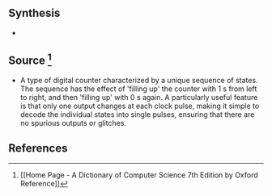 ## Synthesis
- 
## Source [^1]
- A type of digital counter characterized by a unique sequence of states. The sequence has the effect of 'filling up' the counter with 1 s from left to right, and then 'filling up' with 0 s again. A particularly useful feature is that only one output changes at each clock pulse, making it simple to decode the individual states into single pulses, ensuring that there are no spurious outputs or glitches.
## References

[^1]: [[Home Page - A Dictionary of Computer Science 7th Edition by Oxford Reference]]
